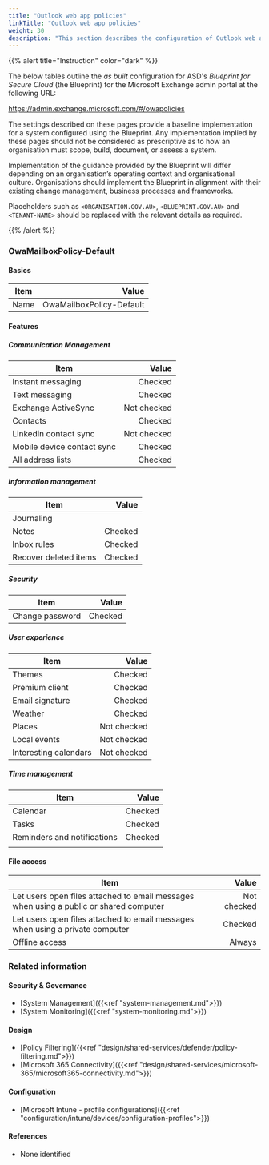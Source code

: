 ```yaml
---
title: "Outlook web app policies"
linkTitle: "Outlook web app policies"
weight: 30
description: "This section describes the configuration of Outlook web app policies within Exchange Online associated with systems built according to guidance in ASD's Blueprint for Secure Cloud."
---
```


{{% alert title="Instruction" color="dark" %}}

The below tables outline the *as built* configuration for ASD's *Blueprint for Secure Cloud* (the Blueprint) for the Microsoft Exchange admin portal at the following URL:

<https://admin.exchange.microsoft.com/#/owapolicies>

The settings described on these pages provide a baseline implementation for a system configured using the Blueprint. Any implementation implied by these pages should not be considered as prescriptive as to how an organisation must scope, build, document, or assess a system.

Implementation of the guidance provided by the Blueprint will differ depending on an organisation’s operating context and organisational culture. Organisations should implement the Blueprint in alignment with their existing change management, business processes and frameworks.

Placeholders such as `<ORGANISATION.GOV.AU>`, `<BLUEPRINT.GOV.AU>` and `<TENANT-NAME>` should be replaced with the relevant details as required.

{{% /alert %}}

### OwaMailboxPolicy-Default

#### Basics

| Item |                    Value |
| ---- | -----------------------: |
| Name | OwaMailboxPolicy-Default |

#### Features

##### Communication Management

| Item                       |       Value |
| -------------------------- | ----------: |
| Instant messaging          |     Checked |
| Text messaging             |     Checked |
| Exchange ActiveSync        | Not checked |
| Contacts                   |     Checked |
| Linkedin contact sync      | Not checked |
| Mobile device contact sync |     Checked |
| All address lists          |     Checked |

##### Information management

| Item                  | Value |
| --------------------- | ----: |
| Journaling            |       |
| Notes                 |  Checked |
| Inbox rules           |  Checked |
| Recover deleted items |  Checked |

##### Security

| Item            |   Value |
| --------------- | ------: |
| Change password | Checked |

##### User experience

| Item                  |       Value |
| --------------------- | ----------: |
| Themes                |     Checked |
| Premium client        |     Checked |
| Email signature       |     Checked |
| Weather               |     Checked |
| Places                | Not checked |
| Local events          | Not checked |
| Interesting calendars | Not checked |

##### Time management

| Item                        |   Value |
| --------------------------- | ------: |
| Calendar                    | Checked |
| Tasks                       | Checked |
| Reminders and notifications | Checked |
|                             |         |

#### File access

| Item                                                                                   |       Value |
| -------------------------------------------------------------------------------------- | ----------: |
| Let users open files attached to email messages when using a public or shared computer | Not checked |
| Let users open files attached to email messages when using a private computer          |     Checked |
| Offline access                                                                         |      Always |

### Related information

#### Security & Governance

* [System Management]({{<ref "system-management.md">}})
* [System Monitoring]({{<ref "system-monitoring.md">}})
  
#### Design

* [Policy Filtering]({{<ref "design/shared-services/defender/policy-filtering.md">}})
* [Microsoft 365 Connectivity]({{<ref "design/shared-services/microsoft-365/microsoft365-connectivity.md">}})
  
#### Configuration

* [Microsoft Intune - profile configurations]({{<ref "configuration/intune/devices/configuration-profiles">}})

#### References

* None identified
